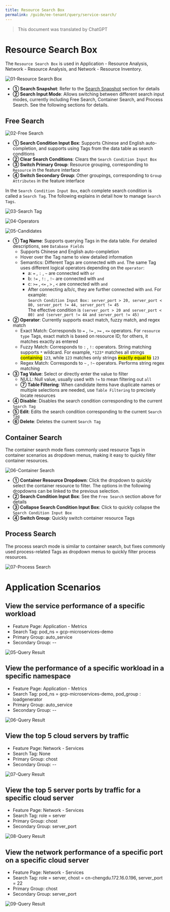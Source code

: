 ```yaml
---
title: Resource Search Box
permalink: /guide/ee-tenant/query/service-search/
---
```


> This document was translated by ChatGPT

# Resource Search Box

The `Resource Search Box` is used in Application - Resource Analysis, Network - Resource Analysis, and Network - Resource Inventory.

![01-Resource Search Box](https://yunshan-guangzhou.oss-cn-beijing.aliyuncs.com/pub/pic/20240520664ac73e1e086.png)

- **① Search Snapshot**: Refer to the [Search Snapshot](./history/) section for details  
- **② Search Input Mode**: Allows switching between different search input modes, currently including Free Search, Container Search, and Process Search. See the following sections for details.

## Free Search

![02-Free Search](https://yunshan-guangzhou.oss-cn-beijing.aliyuncs.com/pub/pic/202405156644260e09259.png)

- **① Search Condition Input Box**: Supports Chinese and English auto-completion, and supports using Tags from the data table as search conditions  
- **② Clear Search Conditions**: Clears the `Search Condition Input Box`  
- **③ Switch Primary Group**: Resource grouping, corresponding to `Resource` in the feature interface  
- **④ Switch Secondary Group**: Other groupings, corresponding to `Group Attributes` in the feature interface  

In the `Search Condition Input Box`, each complete search condition is called a `Search Tag`. The following explains in detail how to manage `Search Tags`.

![03-Search Tag](https://yunshan-guangzhou.oss-cn-beijing.aliyuncs.com/pub/pic/20230921650c4fa57a56f.png)

![04-Operators](https://yunshan-guangzhou.oss-cn-beijing.aliyuncs.com/pub/pic/20230921650c4fa702aed.png)

![05-Candidates](https://yunshan-guangzhou.oss-cn-beijing.aliyuncs.com/pub/pic/20230921650c50ecc63c1.png)

- **① Tag Name**: Supports querying Tags in the data table. For detailed descriptions, see `Database Fields`  
  - Supports Chinese and English auto-completion  
  - Hover over the Tag name to view detailed information  
  - Semantics: Different Tags are connected with `and`. The same Tag uses different logical operators depending on the `operator`:
    - a: `=` , `:` , `~` are connected with `or`
    - b: `!=` , `!:` , `!~` are connected with `and`
    - c: `>=` , `<=` , `>` , `<` are connected with `and`
    - After connecting a/b/c, they are further connected with `and`. For example:  
      `Search Condition Input Box: server_port > 20, server_port < 80, server_port != 44, server_port != 45`  
      The effective condition is `(server_port > 20 and server_port < 80) and (server_port != 44 and server_port != 45)`
- **② Operator**: Currently supports exact match, fuzzy match, and regex match  
  - Exact Match: Corresponds to `=` , `!=` , `>=` , `<=` operators. For `resource type` Tags, exact match is based on resource ID; for others, it matches exactly as entered  
  - Fuzzy Match: Corresponds to `:` , `!:` operators. String matching supports `*` wildcard. For example, `*123*` matches all strings <mark>containing</mark> `123`, while `123` matches only strings <mark>exactly equal to</mark> `123`  
  - Regex Match: Corresponds to `~` , `!~` operators. Performs string regex matching  
- **③ Tag Value**: Select or directly enter the value to filter  
  - NULL: Null value, usually used with `!=` to mean filtering out `all`  
  - **⑦ Table Filtering**: When candidate items have duplicate names or multiple selections are needed, use `Table Filtering` to precisely locate resources  
- **④ Disable**: Disables the search condition corresponding to the current `Search Tag`  
- **⑤ Edit**: Edits the search condition corresponding to the current `Search Tag`  
- **⑥ Delete**: Deletes the current `Search Tag`  

## Container Search

The container search mode fixes commonly used resource Tags in container scenarios as dropdown menus, making it easy to quickly filter container resources.

![06-Container Search](https://yunshan-guangzhou.oss-cn-beijing.aliyuncs.com/pub/pic/20240515664425a2b3c16.png)

- **① Container Resource Dropdown**: Click the dropdown to quickly select the container resource to filter. The options in the following dropdowns can be linked to the previous selection.  
- **② Search Condition Input Box**: See the `Free Search` section above for details  
- **③ Collapse Search Condition Input Box**: Click to quickly collapse the `Search Condition Input Box`  
- **④ Switch Group**: Quickly switch container resource Tags  

## Process Search

The process search mode is similar to container search, but fixes commonly used process-related Tags as dropdown menus to quickly filter process resources.

![07-Process Search](https://yunshan-guangzhou.oss-cn-beijing.aliyuncs.com/pub/pic/20240515664426411eea4.png)

# Application Scenarios

## View the service performance of a specific workload

- Feature Page: Application - Metrics  
- Search Tag: pod_ns = gcp-microservices-demo  
- Primary Group: auto_service  
- Secondary Group: --  

![05-Query Result](https://yunshan-guangzhou.oss-cn-beijing.aliyuncs.com/pub/pic/20230921650c4fa039078.png)

## View the performance of a specific workload in a specific namespace

- Feature Page: Application - Metrics  
- Search Tag: pod_ns = gcp-microservices-demo, pod_group : loadgenerator  
- Primary Group: auto_service  
- Secondary Group: --  

![06-Query Result](https://yunshan-guangzhou.oss-cn-beijing.aliyuncs.com/pub/pic/20230921650c4fa17b7c6.png)

## View the top 5 cloud servers by traffic

- Feature Page: Network - Services  
- Search Tag: None  
- Primary Group: chost  
- Secondary Group: --  

![07-Query Result](https://yunshan-guangzhou.oss-cn-beijing.aliyuncs.com/pub/pic/20230921650c4fa2642e9.png)

## View the top 5 server ports by traffic for a specific cloud server

- Feature Page: Network - Services  
- Search Tag: role = server  
- Primary Group: chost  
- Secondary Group: server_port  

![08-Query Result](https://yunshan-guangzhou.oss-cn-beijing.aliyuncs.com/pub/pic/20230921650c4fa2adfda.png)

## View the network performance of a specific port on a specific cloud server

- Feature Page: Network - Services  
- Search Tag: role = server, chost = cn-chengdu.172.16.0.196, server_port = 22  
- Primary Group: chost  
- Secondary Group: server_port  

![09-Query Result](https://yunshan-guangzhou.oss-cn-beijing.aliyuncs.com/pub/pic/20230921650c4fa44b491.png)